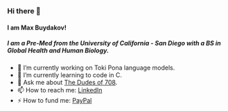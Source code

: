 ### Hi there 👋
#### I am Max Buydakov!
##### I am a Pre-Med from the University of California - San Diego with a BS in Global Health and Human Biology. 


- 🔭 I’m currently working on Toki Pona language models.
- 🌱 I’m currently learning to code in C.
- 💬 Ask me about [The Dudes of 708](https://dudesof708.com/).
- 📫 How to reach me: [LinkedIn](https://www.linkedin.com/in/maxbuydakov/)
- ⚡ How to fund me:  [PayPal](https://paypal.me/MaxBuydakov?locale.x=en_US)

<!--
**mbuyd/mbuyd** is a ✨ _special_ ✨ repository because its `README.md` (this file) appears on your GitHub profile.

Here are some ideas to get you started:

- 🔭 I’m currently working on ...
- 🌱 I’m currently learning ...
- 👯 I’m looking to collaborate on ...
- 🤔 I’m looking for help with ...
- 💬 Ask me about ...
- 📫 How to reach me: ...
- 😄 Pronouns: ...
- ⚡ Fun fact: ...
Outside of volunteering at Cedars Sinai and teaching the underserved population the importance health; I spend a great deal of my free time learning how to code.  
-->
